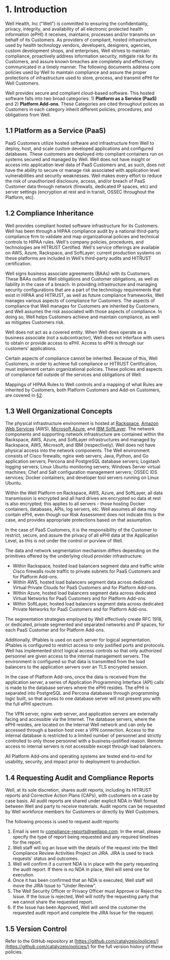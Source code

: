 # 1. Introduction

Well Health, Inc ("Well") is committed to ensuring the confidentiality, privacy, integrity, and availability of all electronic protected health information (ePHI) it receives, maintains, processes and/or transmits on behalf of its Customers. As providers of compliant, hosted infrastructure used by health technology vendors, developers, designers, agencies, custom development shops, and enterprises, Well strives to maintain compliance, proactively address information security, mitigate risk for its Customers, and assure known breaches are completely and effectively communicated in a timely manner. The following documents address core policies used by Well to maintain compliance and assure the proper protections of infrastructure used to store, process, and transmit ePHI for Well Customers.

Well provides secure and compliant cloud-based software. This hosted software falls into two broad categories: 1) **Platform as a Service (PaaS)** and 2) **Platform Add-ons**. These Categories are cited throughout polices as Customers in each category inherit different policies, procedures, and obligations from Well.

## 1.1 Platform as a Service (PaaS)

PaaS Customers utilize hosted software and infrastructure from Well to deploy, host, and scale custom developed applications and configured databases. These customers are deployed into compliant containers run on systems secured and managed by Well. Well does not have insight or access into application level data of PaaS Customers and, as such, does not have the ability to secure or manage risk associated with application level vulnerabilities and security weaknesses. Well makes every effort to reduce the risk of unauthorized disclosure, access, and/or breach of PaaS Customer data through network (firewalls, dedicated IP spaces, etc) and server settings (encryption at rest and in transit, OSSEC throughout the Platform, etc).

## 1.2 Compliance Inheritance

Well provides compliant hosted software infrastructure for its Customers. Well has been through a HIPAA compliance audit by a national third-party compliance firm to validate and map organizational policies and technical controls to HIPAA rules. Well's company policies, procedures, and technologies are HITRUST Certified. Well's service offerings are available on AWS, Azure, Rackspace, and SoftLayer; current production systems on these platforms are included in Well's third-party audits and HITRUST certification.

Well signs business associate agreements (BAAs) with its Customers. These BAAs outline Well obligations and Customer obligations, as well as liability in the case of a breach. In providing infrastructure and managing security configurations that are a part of the technology requirements that exist in HIPAA and HITRUST, as well as future compliance frameworks, Well manages various aspects of compliance for Customers. The aspects of compliance that Well manages for Customers are inherited by Customers, and Well assumes the risk associated with those aspects of compliance. In doing so, Well helps Customers achieve and maintain compliance, as well as mitigates Customers risk.

Well does not act as a covered entity. When Well does operate as a business associate (not a subcontractor), Well does not interface with users to obtain or provide access to ePHI. Access to ePHI is through our customers' applications.

Certain aspects of compliance cannot be inherited. Because of this, Well Customers, in order to achieve full compliance or HITRUST Certification, must implement certain organizational policies. These policies and aspects of compliance fall outside of the services and obligations of Well.

Mappings of HIPAA Rules to Well controls and a mapping of what Rules are inherited by Customers, both Platform Customers and Add-on Customers, are covered in [§2](#2.-hipaa-inheritance).

## 1.3 Well Organizational Concepts

The physical infrastructure environment is hosted at [Rackspace](https://www.rackspace.com/), [Amazon Web Services](https://aws.amazon.com/) (AWS), [Microsoft Azure](https://azure.microsoft.com/), and [IBM SoftLayer](http://www.softlayer.com/). The network components and supporting network infrastructure are contained within the Rackspace, AWS, Azure, and SoftLayer infrastructures and managed by Rackspace, AWS, Microsoft, and IBM (respectively). Well does not have physical access into the network components. The Well environment consists of Cisco firewalls; nginx web servers; Java, Python, and Go application servers; Percona and PostgreSQL database servers; Logstash logging servers; Linux Ubuntu monitoring servers; Windows Server virtual machines; Chef and Salt configuration management servers; OSSEC IDS services; Docker containers; and developer tool servers running on Linux Ubuntu.

Within the Well Platform on Rackspace, AWS, Azure, and SoftLayer, all data transmission is encrypted and all hard drives are encrypted so data at rest is also encrypted; this applies to all servers - those hosting Docker containers, databases, APIs, log servers, etc. Well assumes all data *may* contain ePHI, even though our Risk Assessment does not indicate this is the case, and provides appropriate protections based on that assumption.

In the case of PaaS Customers, it is the responsibility of the Customer to restrict, secure, and assure the privacy of all ePHI data at the Application Level, as this is not under the control or purview of Well.

The data and network segmentation mechanism differs depending on the primitives offered by the underlying cloud provider infrastructure:

* Within Rackspace, hosted load balancers segment data and traffic while Cisco firewalls route traffic to private subnets for PaaS Customers and for Platform Add-ons.
* Within AWS, hosted load balancers segment data across dedicated Virtual Private Clouds for PaaS Customers and for Platform Add-ons.
* Within Azure, hosted load balancers segment data across dedicated Virtual Networks for PaaS Customers and for Platform Add-ons.
* Within SoftLayer, hosted load balancers segment data across dedicated Private Networks for PaaS Customers and for Platform Add-ons.

The segmentation strategies employed by Well effectively create RFC 1918, or dedicated, private segmented and separated networks and IP spaces, for each PaaS Customer and for Platform Add-ons.

Additionally, IPtables is used on each server for logical segmentation. IPtables is configured to restrict access to only justified ports and protocols. Well has implemented strict logical access controls so that only authorized personnel are given access to the internal management servers. The environment is configured so that data is transmitted from the load balancers to the application servers over an TLS encrypted session.

In the case of Platform Add-ons, once the data is received from the application server, a series of Application Programming Interface (API) calls is made to the database servers where the ePHI resides. The ePHI is separated into PostgreSQL and Percona databases through programming logic built, so that access to one database server will not present you with the full ePHI spectrum.

The VPN server, nginx web server, and application servers are externally facing and accessible via the Internet. The database servers, where the ePHI resides, are located on the internal Well network and can only be accessed through a bastion host over a VPN connection. Access to the internal database is restricted to a limited number of personnel and strictly controlled to only those personnel with a business-justified reason. Remote access to internal servers is not accessible except through load balancers.

All Platform Add-ons and operating systems are tested end-to-end for usability, security, and impact prior to deployment to production.

## 1.4 Requesting Audit and Compliance Reports

Well, at its sole discretion, shares audit reports, including its HITRUST reports and Corrective Action Plans (CAPs), with customers on a case by case basis. All audit reports are shared under explicit NDA in Well format between Well and party to receive materials. Audit reports can be requested by Well workforce members for Customers or directly by Well Customers.

The following process is used to request audit reports:

1. Email is sent to compliance-reports@wellapp.com. In the email, please specify the type of report being requested and any required timelines for the report.
2. Well staff will log an Issue with the details of the request into the Well Compliance Review Activities Project on JIRA. JIRA is used to track requests' status and outcomes.
3. Well will confirm if a current NDA is in place with the party requesting the audit report. If there is no NDA in place, Well will send one for execution.
4. Once it has been confirmed that an NDA is executed, Well staff will move the JIRA Issue to "Under Review".
5. The Well Security Officer or Privacy Officer must Approve or Reject the Issue. If the Issue is rejected, Well will notify the requesting party that we cannot share the requested report.
6. If the Issue has been Approved, Well will send the customer the requested audit report and complete the JIRA Issue for the request.

## 1.5 Version Control

Refer to the GitHub repository at [https://github.com/catalyzeio/policies/](https://github.com/catalyzeio/policies/) for the full version history of these policies.
